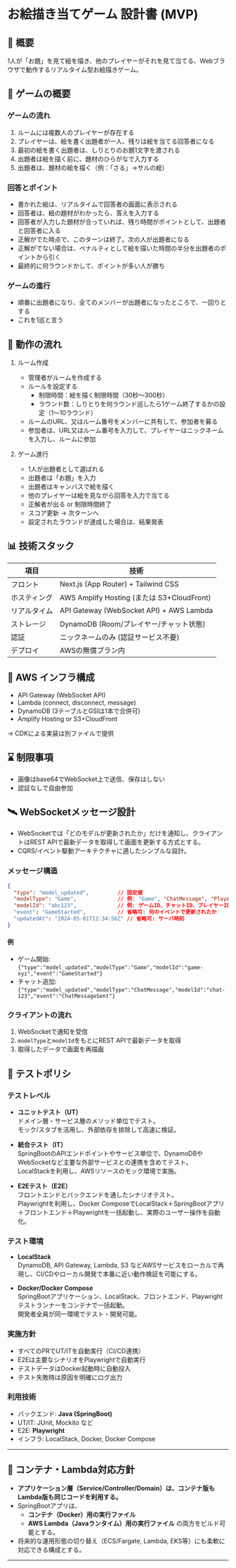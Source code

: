 # お絵描き当てゲーム 設計書 (MVP)

## 🌟 概要

1人が「お題」を見て絵を描き、他のプレイヤーがそれを見て当てる、Webブラウザで動作するリアルタイム型お絵描きゲーム。

## 🎯 ゲームの概要

### ゲームの流れ
1. ルームには複数人のプレイヤーが存在する
2. プレイヤーは、絵を書く出題者が一人、残りは絵を当てる回答者になる
3. 最初の絵を書く出題者は、しりとりのお題1文字を渡される
4. 出題者は絵を描く前に、題材のひらがなで入力する
5. 出題者は、題材の絵を描く（例：「さる」→サルの絵）

### 回答とポイント
- 書かれた絵は、リアルタイムで回答者の画面に表示される
- 回答者は、絵の題材がわかったら、答えを入力する
- 回答者が入力した題材が合っていれば、残り時間がポイントとして、出題者と回答者に入る
- 正解がでた時点で、このターンは終了。次の人が出題者になる
- 正解がでない場合は、ペナルティとして絵を描いた時間の半分を出題者のポイントから引く
- 最終的に何ラウンドかして、ポイントが多い人が勝ち

### ゲームの進行
- 順番に出題者になり、全てのメンバーが出題者になったところで、一回りとする
- これを1巡と言う

## 🔹 動作の流れ

1. ルーム作成
   - 管理者がルームを作成する
   - ルールを設定する
     - 制限時間：絵を描く制限時間（30秒～300秒）
     - ラウンド数：しりとりを何ラウンド巡したら1ゲーム終了するかの設定（1～10ラウンド）
   - ルームのURL、又はルーム番号をメンバーに共有して、参加者を募る
   - 参加者は、URL又はルーム番号を入力して、プレイヤーはニックネームを入力し、ルームに参加

2. ゲーム進行
   - 1人が出題者として選ばれる
   - 出題者は「お題」を入力
   - 出題者はキャンバスで絵を描く
   - 他のプレイヤーは絵を見ながら回答を入力で当てる
   - 正解者が出る or 制限時間終了
   - スコア更新 → 次ターンへ
   - 設定されたラウンドが達成した場合は、結果発表

## 📊 技術スタック

| 項目 | 技術 |
|------|------|
| フロント | Next.js (App Router) + Tailwind CSS |
| ホスティング | AWS Amplify Hosting (または S3+CloudFront) |
| リアルタイム | API Gateway (WebSocket API) + AWS Lambda |
| ストレージ | DynamoDB (Room/プレイヤー/チャット状態) |
| 認証 | ニックネームのみ (認証サービス不要) |
| デプロイ | AWSの無償プラン内 |

## 🚀 AWS インフラ構成

- API Gateway (WebSocket API)
- Lambda (connect, disconnect, message)
- DynamoDB (3テーブルとGSIは1本で合併可)
- Amplify Hosting or S3+CloudFront

→ CDKによる実装は別ファイルで提供

## ⌛ 制限事項

- 画像はbase64でWebSocket上で送信、保存はしない
- 認証なしで自由参加


## 🛰 WebSocketメッセージ設計

- WebSocketでは「どのモデルが更新されたか」だけを通知し、クライアントはREST APIで最新データを取得して画面を更新する方式とする。
- CQRS/イベント駆動アーキテクチャに適したシンプルな設計。

### メッセージ構造
```json
{
  "type": "model_updated",         // 固定値
  "modelType": "Game",             // 例: "Game", "ChatMessage", "Player"
  "modelId": "abc123",             // 例: ゲームID、チャットID、プレイヤーID
  "event": "GameStarted",          // 省略可: 何のイベントで更新されたか
  "updatedAt": "2024-05-01T12:34:56Z" // 省略可: サーバ時刻
}
```

#### 例
- ゲーム開始: `{"type":"model_updated","modelType":"Game","modelId":"game-xyz","event":"GameStarted"}`
- チャット追加: `{"type":"model_updated","modelType":"ChatMessage","modelId":"chat-123","event":"ChatMessageSent"}`

### クライアントの流れ
1. WebSocketで通知を受信
2. `modelType`と`modelId`をもとにREST APIで最新データを取得
3. 取得したデータで画面を再描画

## 🧪 テストポリシ

### テストレベル
- **ユニットテスト（UT）**  
  ドメイン層・サービス層のメソッド単位でテスト。  
  モック/スタブを活用し、外部依存を排除して高速に検証。

- **統合テスト（IT）**  
  SpringBootのAPIエンドポイントやサービス単位で、DynamoDBやWebSocketなど主要な外部サービスとの連携を含めてテスト。  
  LocalStackを利用し、AWSリソースのモック環境で実施。

- **E2Eテスト（E2E）**  
  フロントエンドとバックエンドを通したシナリオテスト。  
  Playwrightを利用し、Docker ComposeでLocalStack＋SpringBootアプリ＋フロントエンド＋Playwrightを一括起動し、実際のユーザー操作を自動化。

### テスト環境
- **LocalStack**  
  DynamoDB, API Gateway, Lambda, S3 などAWSサービスをローカルで再現し、CI/CDやローカル開発で本番に近い動作検証を可能にする。

- **Docker/Docker Compose**  
  SpringBootアプリケーション、LocalStack、フロントエンド、Playwrightテストランナーをコンテナで一括起動。  
  開発者全員が同一環境でテスト・開発可能。

### 実施方針
- すべてのPRでUT/ITを自動実行（CI/CD連携）
- E2Eは主要なシナリオをPlaywrightで自動実行
- テストデータはDocker起動時に自動投入
- テスト失敗時は原因を明確にログ出力

### 利用技術
- バックエンド: **Java (SpringBoot)**
- UT/IT: JUnit, Mockito など
- E2E: **Playwright**
- インフラ: LocalStack, Docker, Docker Compose

---

## 🚢 コンテナ・Lambda対応方針

- **アプリケーション層（Service/Controller/Domain）は、コンテナ版もLambda版も同じコードを利用する。**
- SpringBootアプリは、
  - **コンテナ（Docker）用の実行ファイル**
  - **AWS Lambda（Javaランタイム）用の実行ファイル**
  の両方をビルド可能とする。
- 将来的な運用形態の切り替え（ECS/Fargate, Lambda, EKS等）にも柔軟に対応できる構成とする。

---
